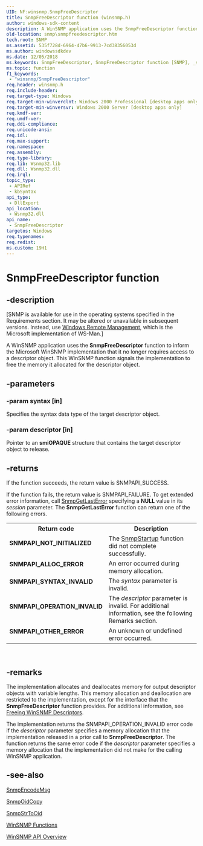 ```yaml
---
UID: NF:winsnmp.SnmpFreeDescriptor
title: SnmpFreeDescriptor function (winsnmp.h)
author: windows-sdk-content
description: A WinSNMP application uses the SnmpFreeDescriptor function to inform the Microsoft WinSNMP implementation that it no longer requires access to a descriptor object.
old-location: snmp\snmpfreedescriptor.htm
tech.root: SNMP
ms.assetid: 535f728d-6964-47b6-9913-7cd38356053d
ms.author: windowssdkdev
ms.date: 12/05/2018
ms.keywords: SnmpFreeDescriptor, SnmpFreeDescriptor function [SNMP], _snmp_snmpfreedescriptor, snmp.snmpfreedescriptor, winsnmp/SnmpFreeDescriptor
ms.topic: function
f1_keywords: 
 - "winsnmp/SnmpFreeDescriptor"
req.header: winsnmp.h
req.include-header: 
req.target-type: Windows
req.target-min-winverclnt: Windows 2000 Professional [desktop apps only]
req.target-min-winversvr: Windows 2000 Server [desktop apps only]
req.kmdf-ver: 
req.umdf-ver: 
req.ddi-compliance: 
req.unicode-ansi: 
req.idl: 
req.max-support: 
req.namespace: 
req.assembly: 
req.type-library: 
req.lib: Wsnmp32.lib
req.dll: Wsnmp32.dll
req.irql: 
topic_type:
 - APIRef
 - kbSyntax
api_type:
 - DllExport
api_location:
 - Wsnmp32.dll
api_name:
 - SnmpFreeDescriptor
targetos: Windows
req.typenames: 
req.redist: 
ms.custom: 19H1
---
```


# SnmpFreeDescriptor function


## -description


<p class="CCE_Message">[SNMP is available for use in the operating systems specified in the Requirements section. It may be altered or unavailable in subsequent versions. Instead, use <a href="https://docs.microsoft.com/windows/desktop/WinRM/portal">Windows Remote Management</a>, which is the Microsoft implementation of WS-Man.]

A WinSNMP application uses the 
<b>SnmpFreeDescriptor</b> function to inform the Microsoft WinSNMP implementation that it no longer requires access to a descriptor object. This WinSNMP function signals the implementation to free the memory it allocated for the descriptor object.


## -parameters




### -param syntax [in]

Specifies the syntax data type of the target descriptor object.


### -param descriptor [in]

Pointer to an <b>smiOPAQUE</b> structure that contains the target descriptor object to release.


## -returns



If the function succeeds, the return value is SNMPAPI_SUCCESS.

If the function fails, the return value is SNMPAPI_FAILURE. To get extended error information, call 
<a href="https://docs.microsoft.com/windows/desktop/api/winsnmp/nf-winsnmp-snmpgetlasterror">SnmpGetLastError</a> specifying a <b>NULL</b> value in its <i>session</i> parameter. The 
<b>SnmpGetLastError</b> function can return one of the following errors.

<table>
<tr>
<th>Return code</th>
<th>Description</th>
</tr>
<tr>
<td width="40%">
<dl>
<dt><b>SNMPAPI_NOT_INITIALIZED</b></dt>
</dl>
</td>
<td width="60%">
The 
<a href="https://docs.microsoft.com/windows/desktop/api/winsnmp/nf-winsnmp-snmpstartup">SnmpStartup</a> function did not complete successfully.

</td>
</tr>
<tr>
<td width="40%">
<dl>
<dt><b>SNMPAPI_ALLOC_ERROR</b></dt>
</dl>
</td>
<td width="60%">
An error occurred during memory allocation.

</td>
</tr>
<tr>
<td width="40%">
<dl>
<dt><b>SNMPAPI_SYNTAX_INVALID</b></dt>
</dl>
</td>
<td width="60%">
The <i>syntax</i> parameter is invalid.

</td>
</tr>
<tr>
<td width="40%">
<dl>
<dt><b>SNMPAPI_OPERATION_INVALID</b></dt>
</dl>
</td>
<td width="60%">
The <i>descriptor</i> parameter is invalid. For additional information, see the following Remarks section.

</td>
</tr>
<tr>
<td width="40%">
<dl>
<dt><b>SNMPAPI_OTHER_ERROR</b></dt>
</dl>
</td>
<td width="60%">
An unknown or undefined error occurred.

</td>
</tr>
</table>
 




## -remarks



The implementation allocates and deallocates memory for output descriptor objects with variable lengths. This memory allocation and deallocation are restricted to the implementation, except for the interface that the 
<b>SnmpFreeDescriptor</b> function provides. For additional information, see 
<a href="https://docs.microsoft.com/windows/desktop/SNMP/freeing-winsnmp-descriptors">Freeing WinSNMP Descriptors</a>.

The implementation returns the SNMPAPI_OPERATION_INVALID error code if the <i>descriptor</i> parameter specifies a memory allocation that the implementation released in a prior call to 
<b>SnmpFreeDescriptor</b>. The function returns the same error code if the <i>descriptor</i> parameter specifies a memory allocation that the implementation did not make for the calling WinSNMP application.




## -see-also




<a href="https://docs.microsoft.com/windows/desktop/api/winsnmp/nf-winsnmp-snmpencodemsg">SnmpEncodeMsg</a>



<a href="https://docs.microsoft.com/windows/desktop/api/winsnmp/nf-winsnmp-snmpoidcopy">SnmpOidCopy</a>



<a href="https://docs.microsoft.com/windows/desktop/api/winsnmp/nf-winsnmp-snmpstrtooid">SnmpStrToOid</a>



<a href="https://docs.microsoft.com/windows/desktop/SNMP/winsnmp-functions">WinSNMP
		  Functions</a>



<a href="https://docs.microsoft.com/windows/desktop/SNMP/winsnmp-api">WinSNMP API Overview</a>
 

 

